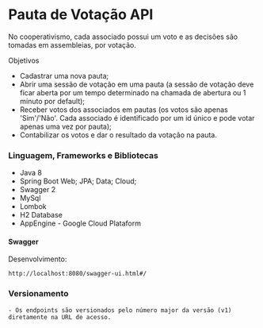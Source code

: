 # Pauta de Votação API

No cooperativismo, cada associado possui um voto e as decisões são tomadas em assembleias,
por votação.

 Objetivos
  - Cadastrar uma nova pauta;
  - Abrir uma sessão de votação em uma pauta (a sessão de votação deve ficar aberta por um tempo
determinado na chamada de abertura ou 1 minuto por default);
  - Receber votos dos associados em pautas (os votos são apenas 'Sim'/'Não'. Cada associado é
identificado por um id único e pode votar apenas uma vez por pauta);
  - Contabilizar os votos e dar o resultado da votação na pauta.
### Linguagem, Frameworks e Bibliotecas

* Java 8
* Spring Boot Web; JPA; Data; Cloud;
* Swagger 2
* MySql
* Lombok
* H2 Database
* AppEngine - Google Cloud Plataform

#### Swagger
Desenvolvimento:
```
http://localhost:8080/swagger-ui.html#/
```

### Versionamento
    - Os endpoints são versionados pelo número major da versão (v1) diretamente na URL de acesso.


